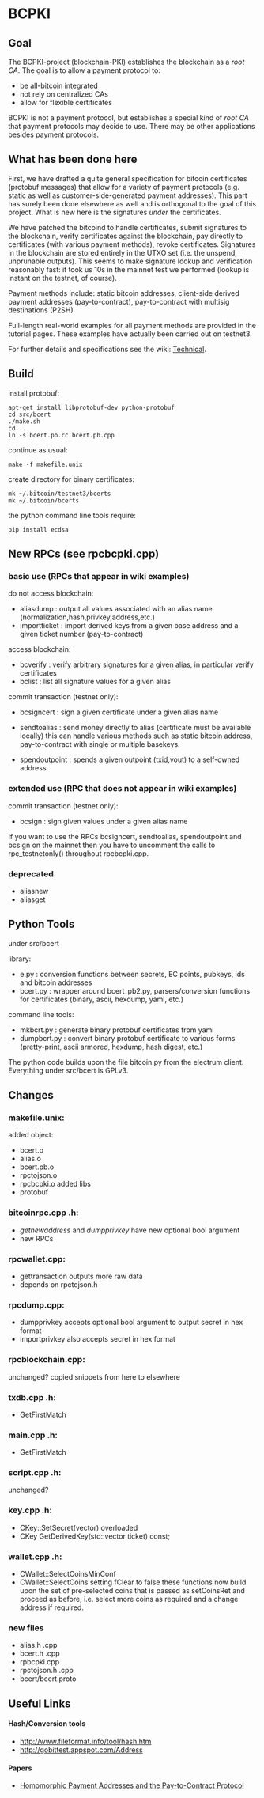 # BCPKI

## Goal

The BCPKI-project (blockchain-PKI) establishes the blockchain as a _root CA_. 
The goal is to allow a payment protocol to:
- be all-bitcoin integrated
- not rely on centralized CAs
- allow for flexible certificates

BCPKI is not a payment protocol, but establishes a special kind of _root CA_ that payment protocols may decide to use.
There may be other applications besides payment protocols.

## What has been done here

First, we have drafted a quite general specification for bitcoin certificates (protobuf messages) that allow for a variety of payment protocols (e.g. static as well as customer-side-generated payment addresses).
This part has surely been done elsewhere as well and is orthogonal to the goal of this project.
What is new here is the signatures _under_ the certificates.

We have patched the bitcoind to handle certificates, submit signatures to the blockchain, verify certificates against the blockchain, pay directly to certificates (with various payment methods), revoke certificates.
Signatures in the blockchain are stored entirely in the UTXO set (i.e. the unspend, unprunable outputs). 
This seems to make signature lookup and verification reasonably fast: 
it took us 10s in the mainnet test we performed (lookup is instant on the testnet, of course).

Payment methods include: static bitcoin addresses, client-side derived
payment addresses (pay-to-contract), pay-to-contract with multisig destinations (P2SH)

Full-length real-world examples for all payment methods are provided in the tutorial pages.
These examples have actually been carried out on testnet3.

For further details and specifications see the wiki: [Technical](wiki/technical).

## Build

install protobuf:
```
apt-get install libprotobuf-dev python-protobuf
cd src/bcert
./make.sh
cd ..
ln -s bcert.pb.cc bcert.pb.cpp
```
continue as usual:
```
make -f makefile.unix 
```
create directory for binary certificates:
```
mk ~/.bitcoin/testnet3/bcerts
mk ~/.bitcoin/bcerts
```
the python command line tools require:
```
pip install ecdsa
```

## New RPCs (see rpcbcpki.cpp)

### basic use (RPCs that appear in wiki examples)

do not access blockchain:
- aliasdump : output all values associated with an alias name (normalization,hash,privkey,address,etc.)
- importticket : import derived keys from a given base address and a given ticket number (pay-to-contract)

access blockchain:
- bcverify : verify arbitrary signatures for a given alias, in particular verify certificates
- bclist : list all signature values for a given alias

commit transaction (testnet only):
- bcsigncert : sign a given certificate under a given alias name 

- sendtoalias : send money directly to alias (certificate must be available locally)
    this can handle various methods such as static bitcoin address, pay-to-contract with single or multiple basekeys. 
- spendoutpoint : spends a given outpoint (txid,vout) to a self-owned address 

### extended use (RPC that does not appear in wiki examples)

commit transaction (testnet only):
- bcsign : sign given values under a given alias name 

If you want to use the RPCs bcsigncert, sendtoalias, spendoutpoint and bcsign on the mainnet then you have to
uncomment the calls to rpc_testnetonly() throughout rpcbcpki.cpp.

### deprecated

- aliasnew
- aliasget

## Python Tools

under src/bcert

library:
- e.py : conversion functions between secrets, EC points, pubkeys, ids and bitcoin addresses
- bcert.py : wrapper around bcert_pb2.py, parsers/conversion functions for certificates (binary, ascii, hexdump, yaml, etc.)

command line tools:
- mkbcrt.py : generate binary protobuf certificates from yaml
- dumpbcrt.py : convert binary protobuf certificate to various forms (pretty-print, ascii armored, hexdump, hash digest, etc.)

The python code builds upon the file bitcoin.py from the electrum client.
Everything under src/bcert is GPLv3.

## Changes

### makefile.unix:
 added object:
  - bcert.o
  - alias.o
  - bcert.pb.o
  - rpctojson.o 
  - rpcbcpki.o 
 added libs 
  - protobuf

### bitcoinrpc.cpp .h:
 - _getnewaddress_ and _dumpprivkey_ have new optional bool argument
 - new RPCs

### rpcwallet.cpp: 
 - gettransaction outputs more raw data
 - depends on rpctojson.h

### rpcdump.cpp: 
 - dumpprivkey accepts optional bool argument to output secret in hex format
 - importprivkey also accepts secret in hex format  

### rpcblockchain.cpp: 
  unchanged? copied snippets from here to elsewhere

### txdb.cpp .h: 
 - GetFirstMatch

### main.cpp .h:
 - GetFirstMatch
 
### script.cpp .h:
 unchanged?

### key.cpp .h:
 - CKey::SetSecret(vector<unsigned int>) overloaded
 - CKey GetDerivedKey(std::vector<unsigned char> ticket) const;

### wallet.cpp .h:
 - CWallet::SelectCoinsMinConf
 - CWallet::SelectCoins
 setting fClear to false these functions now build upon the set of pre-selected coins that is passed as setCoinsRet and proceed as before, i.e. select more coins as required and a change address if required.

### new files

 - alias.h .cpp
 - bcert.h .cpp
 - rpbcpki.cpp
 - rpctojson.h .cpp
 - bcert/bcert.proto

## Useful Links

#### Hash/Conversion tools
 - http://www.fileformat.info/tool/hash.htm
 - http://gobittest.appspot.com/Address

#### Papers
 - [Homomorphic Payment Addresses and the Pay-to-Contract Protocol](http://arxiv.org/pdf/1212.3257)
